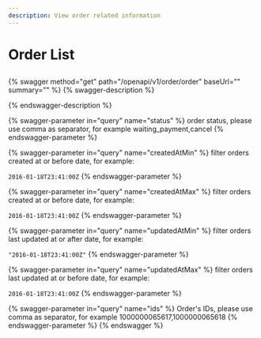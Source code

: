 ```yaml
---
description: View order related information
---
```


# Order List

##

{% swagger method="get" path="/openapi/v1/order/order" baseUrl="" summary="" %}
{% swagger-description %}

{% endswagger-description %}

{% swagger-parameter in="query" name="status" %}
order status, please use comma as separator, for example  waiting_payment,cancel
{% endswagger-parameter %}

{% swagger-parameter in="query" name="createdAtMin" %}
filter orders created at or before date, for example: 

`2016-01-18T23:41:00Z`
{% endswagger-parameter %}

{% swagger-parameter in="query" name="createdAtMax" %}
filter orders created at or before date, for example: 

`2016-01-18T23:41:00Z`
{% endswagger-parameter %}

{% swagger-parameter in="query" name="updatedAtMin" %}
filter orders last updated at or after date, for example: 

`"2016-01-18T23:41:00Z"`
{% endswagger-parameter %}

{% swagger-parameter in="query" name="updatedAtMax" %}
filter orders last updated at or before date, for example: 

`2016-01-18T23:41:00Z`
{% endswagger-parameter %}

{% swagger-parameter in="query" name="ids" %}
Order's IDs, please use comma as separator, for example 1000000065617,1000000065618
{% endswagger-parameter %}
{% endswagger %}
